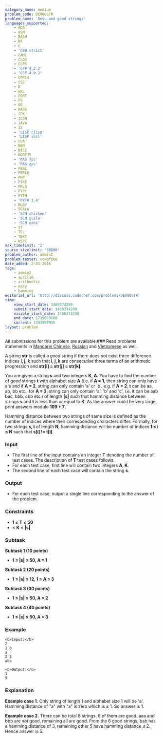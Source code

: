 ```yaml
---
category_name: medium
problem_code: DEVGOSTR
problem_name: 'Devu and good strings'
languages_supported:
    - ADA
    - ASM
    - BASH
    - BF
    - C
    - 'C99 strict'
    - CAML
    - CLOJ
    - CLPS
    - 'CPP 4.3.2'
    - 'CPP 4.9.2'
    - CPP14
    - CS2
    - D
    - ERL
    - FORT
    - FS
    - GO
    - HASK
    - ICK
    - ICON
    - JAVA
    - JS
    - 'LISP clisp'
    - 'LISP sbcl'
    - LUA
    - NEM
    - NICE
    - NODEJS
    - 'PAS fpc'
    - 'PAS gpc'
    - PERL
    - PERL6
    - PHP
    - PIKE
    - PRLG
    - PYPY
    - PYTH
    - 'PYTH 3.4'
    - RUBY
    - SCALA
    - 'SCM chicken'
    - 'SCM guile'
    - 'SCM qobi'
    - ST
    - TCL
    - TEXT
    - WSPC
max_timelimit: '2'
source_sizelimit: '50000'
problem_author: admin2
problem_tester: xcwgf666
date_added: 2-03-2016
tags:
    - admin2
    - april16
    - arithmetic
    - easy
    - hamming
editorial_url: 'http://discuss.codechef.com/problems/DEVGOSTR'
time:
    view_start_date: 1460374200
    submit_start_date: 1460374200
    visible_start_date: 1460374200
    end_date: 1735669800
    current: 1493557915
layout: problem
---
```

All submissions for this problem are available.###  Read problems statements in [Mandarin Chinese](http://www.codechef.com/download/translated/APRIL16/mandarin/DEVGOSTR.pdf), [Russian](http://www.codechef.com/download/translated/APRIL16/russian/DEVGOSTR.pdf) and [Vietnamese](http://www.codechef.com/download/translated/APRIL16/vietnamese/DEVGOSTR.pdf) as well.

A string **str** is called a _good_ string if there does not exist three difference indices **i, j, k** such that **i, j, k** are consecutive three terms of an arithmetic progression and **str\[i\] = str\[j\] = str\[k\]**.

You are given a string **s** and two integers **K**, **A**. You have to find the number of _good_ strings **t** with alphabet size **A** (i.e. if **A = 1**, then string can only have a's and if **A = 2**, string can only contain 'a' or 'b'. e.g. if **A = 2**, **t** can be aa, ab, bb etc., for **A = 3**, string can only contain 'a', 'b' and 'c', i.e. it can be aab bac, bbb, cbb etc.) of length **|s|** such that hamming distance between strings **s** and **t** is less than or equal to **K**. As the answer could be very large, print answers modulo **109 + 7**.

Hamming distance between two strings of same size is defined as the number of indices where their corresponding characters differ. Formally, for two strings **s, t** of length **N**, hamming distance will be number of indices **1 ≤ i ≤ N** such that **s\[i\] != t\[i\]**.

### Input

- The first line of the input contains an integer **T** denoting the number of test cases. The description of **T** test cases follows.
- For each test case, first line will contain two integers **A, K**.
- The second line of each test case will contain the string **s**.

### Output

- For each test case, output a single line corresponding to the answer of the problem.

### Constraints

- **1** ≤ **T** ≤  **50**
- ≤ **K** ≤  **|s|**

### Subtask

**Subtask 1 (10 points)**

- **1 ≤ |s| ≤ 50, A = 1**

**Subtask 2 (20 points)**

- **1 ≤ |s| ≤ 12, 1 ≤ A ≤ 3**

**Subtask 3 (30 points)**

- **1 ≤ |s| ≤ 50, A = 2**

**Subtask 4 (40 points)**

- **1 ≤ |s| ≤ 50, A = 3**

### Example

```
<b>Input:</b>
2
1 0
a
2 2
aba

<b>Output:</b>
1
5

```
### Explanation

**Example case 1.** Only string of length 1 and alphabet size 1 will be 'a'. Hamming distance of "a" with "a" is zero which is ≤ 1. So answer is 1.

**Example case 2.** There can be total 8 strings. 6 of them are good. aaa and bbb are not good, remaining all are good. From the 6 good strings, bab has a hamming distance of 3, remaining other 5 have hamming distance ≤ 2. Hence answer is 5.